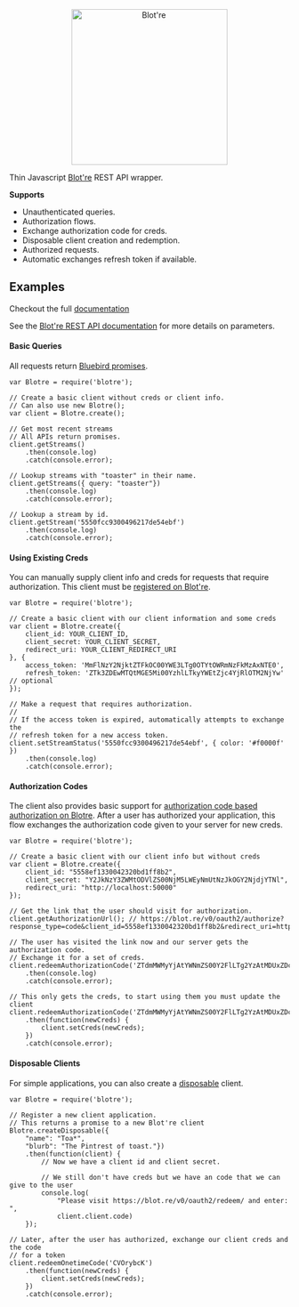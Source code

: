 <div align="center">
    <a href="https://blot.re">
        <img src="https://github.com/mattbierner/blotre/raw/master/documentation/readme-logo.png" width="280px" alt="Blot're" />
    </a>
</div>

Thin Javascript [Blot're][blotre] REST API wrapper.

**Supports**
* Unauthenticated queries.
* Authorization flows.
 * Exchange authorization code for creds.
 * Disposable client creation and redemption.
* Authorized requests.
 * Automatic exchanges refresh token if available.

## Examples
Checkout the full [documentation][documentation]

See the [Blot're REST API documentation][blotre-rest] for more details on parameters.

#### Basic Queries
All requests return [Bluebird promises][bluebird].

```
var Blotre = require('blotre');

// Create a basic client without creds or client info.
// Can also use new Blotre();
var client = Blotre.create();

// Get most recent streams
// All APIs return promises.
client.getStreams()
    .then(console.log)
    .catch(console.error);

// Lookup streams with "toaster" in their name.
client.getStreams({ query: "toaster"})
    .then(console.log)
    .catch(console.error);

// Lookup a stream by id.
client.getStream('5550fcc9300496217de54ebf')
    .then(console.log)
    .catch(console.error);
```

#### Using Existing Creds
You can manually supply client info and creds for requests that require authorization.
This client must be [registered on Blot're][blotre-register].

```
var Blotre = require('blotre');

// Create a basic client with our client information and some creds
var client = Blotre.create({
    client_id: YOUR_CLIENT_ID,
    client_secret: YOUR_CLIENT_SECRET,
    redirect_uri: YOUR_CLIENT_REDIRECT_URI
}, {
    access_token: 'MmFlNzY2NjktZTFkOC00YWE3LTg0OTYtOWRmNzFkMzAxNTE0',
    refresh_token: 'ZTk3ZDEwMTQtMGE5Mi00YzhlLTkyYWEtZjc4YjRlOTM2NjYw' // optional
});

// Make a request that requires authorization.
//
// If the access token is expired, automatically attempts to exchange the
// refresh token for a new access token.
client.setStreamStatus('5550fcc9300496217de54ebf', { color: '#f0000f' })
    .then(console.log)
    .catch(console.error);
```

#### Authorization Codes
The client also provides basic support for [authorization code based authorization on Blotre](https://github.com/mattbierner/blotre/wiki/Authorization-Code).
After a user has authorized your application, this flow exchanges the
authorization code given to your server for new creds.

```
var Blotre = require('blotre');

// Create a basic client with our client info but without creds
var client = Blotre.create({
    client_id: "5558ef1330042320bd1ff8b2",
    client_secret: "Y2JkNzY3ZWMtODVlZS00NjM5LWEyNmUtNzJkOGY2NjdjYTNl",
    redirect_uri: "http://localhost:50000"
});

// Get the link that the user should visit for authorization.
client.getAuthorizationUrl(); // https://blot.re/v0/oauth2/authorize?response_type=code&client_id=5558ef1330042320bd1ff8b2&redirect_uri=http%3A%2F%2Flocalhost%3A50000

// The user has visited the link now and our server gets the authorization code.
// Exchange it for a set of creds.
client.redeemAuthorizationCode('ZTdmMWMyYjAtYWNmZS00Y2FlLTg2YzAtMDUxZDc5NWYxYmI0')
    .then(console.log)
    .catch(console.error);

// This only gets the creds, to start using them you must update the client
client.redeemAuthorizationCode('ZTdmMWMyYjAtYWNmZS00Y2FlLTg2YzAtMDUxZDc5NWYxYmI0')
    .then(function(newCreds) {
        client.setCreds(newCreds);
    })
    .catch(console.error);
```

#### Disposable Clients
For simple applications, you can also create a [disposable][blotre-disposable] client.

```
var Blotre = require('blotre');

// Register a new client application.
// This returns a promise to a new Blot're client 
Blotre.createDisposable({
    "name": "Toa*",
    "blurb": "The Pintrest of toast."})
    .then(function(client) {
        // Now we have a client id and client secret.
        
        // We still don't have creds but we have an code that we can give to the user
        console.log(
            "Please visit https://blot.re/v0/oauth2/redeem/ and enter: ",
            client.client.code)
    });

// Later, after the user has authorized, exchange our client creds and the code
// for a token
client.redeemOnetimeCode('CVOrybcK')
    .then(function(newCreds) {
        client.setCreds(newCreds);
    })
    .catch(console.error);
```



[blotre]: https://blot.re
[blotre-register]: https://github.com/mattbierner/blotre/wiki/registering-a-client
[blotre-rest]: https://github.com/mattbierner/blotre/wiki/REST
[blotre-disposable]: https://github.com/mattbierner/blotre/wiki/single-use-clients

[documentation]: https://github.com/mattbierner/blotre-js/wiki

[bluebird]: https://github.com/petkaantonov/bluebird